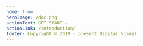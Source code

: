 ```yaml
---
home: true
heroImage: /doc.png
actionText: GET START →
actionLink: /introduction/
footer: Copyright © 2019 - present Digital Visual
---
```


